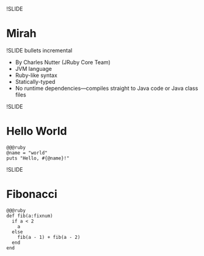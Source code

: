 !SLIDE

# Mirah #

!SLIDE bullets incremental

* By Charles Nutter (JRuby Core Team)
* JVM language
* Ruby-like syntax
* Statically-typed
* No runtime dependencies—compiles straight to Java code or Java class files

!SLIDE

# Hello World #

    @@@ruby
    @name = "world"
    puts "Hello, #{@name}!"

!SLIDE

# Fibonacci #

    @@@ruby
    def fib(a:fixnum)
      if a < 2
        a
      else
        fib(a - 1) + fib(a - 2)
      end
    end

